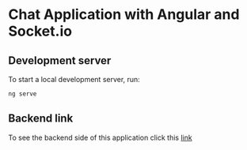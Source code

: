 # Chat Application with Angular and Socket.io

## Development server

To start a local development server, run:

```bash
ng serve
```

## Backend link
To see the backend side of this application click this [link](https://github.com/Movgto/chat-backend)
